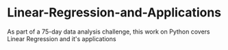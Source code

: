 # Linear-Regression-and-Applications
As part of a 75-day data analysis challenge, this work on Python covers Linear Regression and it's applications
